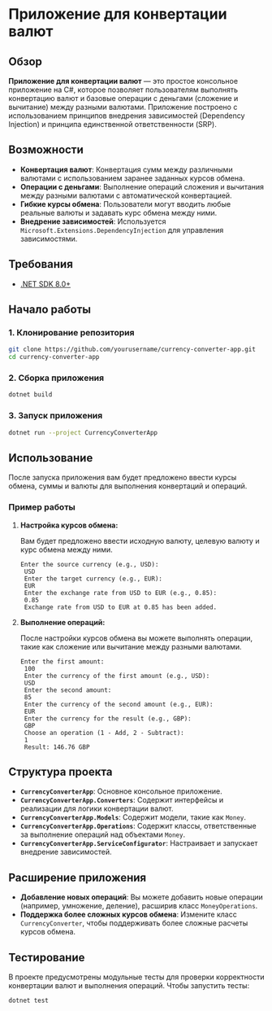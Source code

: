 ﻿# Приложение для конвертации валют

## Обзор

**Приложение для конвертации валют** — это простое консольное приложение на C#, которое позволяет пользователям выполнять конвертацию валют и базовые операции с деньгами (сложение и вычитание) между разными валютами. Приложение построено с использованием принципов внедрения зависимостей (Dependency Injection) и принципа единственной ответственности (SRP).

## Возможности

- **Конвертация валют**: Конвертация сумм между различными валютами с использованием заранее заданных курсов обмена.
- **Операции с деньгами**: Выполнение операций сложения и вычитания между разными валютами с автоматической конвертацией.
- **Гибкие курсы обмена**: Пользователи могут вводить любые реальные валюты и задавать курс обмена между ними.
- **Внедрение зависимостей**: Используется `Microsoft.Extensions.DependencyInjection` для управления зависимостями.

## Требования

- [.NET SDK 8.0+](https://dotnet.microsoft.com/download/dotnet/6.0)

## Начало работы

### 1. Клонирование репозитория

```bash
git clone https://github.com/yourusername/currency-converter-app.git
cd currency-converter-app
```

### 2. Сборка приложения

```bash
dotnet build
```

### 3. Запуск приложения

```bash
dotnet run --project CurrencyConverterApp
```

## Использование

После запуска приложения вам будет предложено ввести курсы обмена, суммы и валюты для выполнения конвертаций и операций.

### Пример работы

1. **Настройка курсов обмена:**

   Вам будет предложено ввести исходную валюту, целевую валюту и курс обмена между ними.

   ```
   Enter the source currency (e.g., USD):
    USD
    Enter the target currency (e.g., EUR):
    EUR
    Enter the exchange rate from USD to EUR (e.g., 0.85):
    0.85
    Exchange rate from USD to EUR at 0.85 has been added.

   ```

2. **Выполнение операций:**

   После настройки курсов обмена вы можете выполнять операции, такие как сложение или вычитание между разными валютами.

   ```
   Enter the first amount:
    100
    Enter the currency of the first amount (e.g., USD):
    USD
    Enter the second amount:
    85
    Enter the currency of the second amount (e.g., EUR):
    EUR
    Enter the currency for the result (e.g., GBP):
    GBP
    Choose an operation (1 - Add, 2 - Subtract):
    1
    Result: 146.76 GBP

   ```

## Структура проекта

- **`CurrencyConverterApp`**: Основное консольное приложение.
- **`CurrencyConverterApp.Converters`**: Содержит интерфейсы и реализации для логики конвертации валют.
- **`CurrencyConverterApp.Models`**: Содержит модели, такие как `Money`.
- **`CurrencyConverterApp.Operations`**: Содержит классы, ответственные за выполнение операций над объектами `Money`.
- **`CurrencyConverterApp.ServiceConfigurator`**: Настраивает и запускает внедрение зависимостей.

## Расширение приложения

- **Добавление новых операций**: Вы можете добавить новые операции (например, умножение, деление), расширив класс `MoneyOperations`.
- **Поддержка более сложных курсов обмена**: Измените класс `CurrencyConverter`, чтобы поддерживать более сложные расчеты курсов обмена.

## Тестирование

В проекте предусмотрены модульные тесты для проверки корректности конвертации валют и выполнения операций. Чтобы запустить тесты:

```bash
dotnet test
```